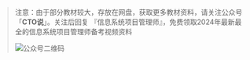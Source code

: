 > 注意：由于部分教材较大，存放在网盘，获取更多教材资料，请关注公众号「**CTO说**」。关注后回复  『信息系统项目管理师』，免费领取2024年最新最全的信息系统项目管理师备考视频资料
>
> ![公众号二维码](https://cdn-static.uoko.com/qrcode.jpg)
